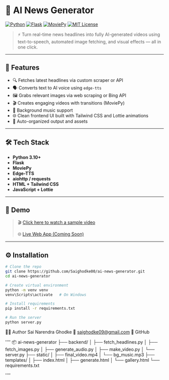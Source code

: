 # 🎥 AI News Generator

[![Python](https://img.shields.io/badge/Python-3.10-blue?logo=python)](https://www.python.org/)
[![Flask](https://img.shields.io/badge/Flask-WebApp-000000?logo=flask)](https://flask.palletsprojects.com/)
[![MoviePy](https://img.shields.io/badge/MoviePy-VideoEditing-orange?logo=video)](https://zulko.github.io/moviepy/)
[![MIT License](https://img.shields.io/badge/License-MIT-green.svg)](LICENSE)

> ⚡ Turn real-time news headlines into fully AI-generated videos using text-to-speech, automated image fetching, and visual effects — all in one click.

---

## 🚀 Features

- 🔍 Fetches latest headlines via custom scraper or API
- 🗣️ Converts text to AI voice using `edge-tts`
- 🖼️ Grabs relevant images via web scraping or Bing API
- 🎬 Creates engaging videos with transitions (MoviePy)
- 🎵 Background music support
- 🌐 Clean frontend UI built with Tailwind CSS and Lottie animations
- 📁 Auto-organized output and assets

---

## 🛠️ Tech Stack

- **Python 3.10+**
- **Flask**
- **MoviePy**
- **Edge-TTS**
- **aiohttp / requests**
- **HTML + Tailwind CSS**
- **JavaScript + Lottie**

---

## 🧪 Demo

> 🎬 [Click here to watch a sample video](#) <!-- replace with your YouTube link or hosted video -->
>  
> 🌐 [Live Web App (Coming Soon)](https://saighodke00.github.io/ai-news-generator)

---

## ⚙️ Installation

```bash
# Clone the repo
git clone https://github.com/Saighodke00/ai-news-generator.git
cd ai-news-generator

# Create virtual environment
python -m venv venv
venv\Scripts\activate   # On Windows

# Install requirements
pip install -r requirements.txt

# Run the server
python server.py
```

🧑‍💻 Author
Sai Narendra Ghodke
📧 saighodke09@gmail.com
🔗 GitHub

''''
📦 ai-news-generator
├── backend/
│   ├── fetch_headlines.py
│   ├── fetch_images.py
│   ├── generate_audio.py
│   ├── make_video.py
│   └── server.py
├── static/
│   ├── final_video.mp4
│   └── bg_music.mp3
├── templates/
│   ├── index.html
│   ├── generate.html
│   └── gallery.html
└── requirements.txt

''''
